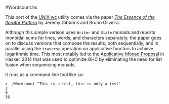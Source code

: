 #Wordcount.hs

This port of the [UNIX wc](https://en.wikipedia.org/wiki/Wc_%28Unix%29) utility comes via the paper [*The Essence of the Iterator Pattern*](https://www.cs.ox.ac.uk/jeremy.gibbons/publications/iterator.pdf) by Jeremy Gibbons and Bruno Oliveira.

Although this simple verison uses `Writer` and `State` monads and reports monoidal sums for lines, words, and characters separately; the paper goes on to discuss versions that compose the results, both sequentially, and in parallel using the `traverse` operation on applicative functors to achieve logarithmic time. This most notably led to the [Applicative Monad Proposal](https://wiki.haskell.org/Functor-Applicative-Monad_Proposal) in Haskell 2014 that was used to optimize GHC by eliminating the need for list fusion when sequencing monads.

It runs as a command line tool like so:

```
> ./Wordcount "This is a test, this is only a test"
1
9
36
```